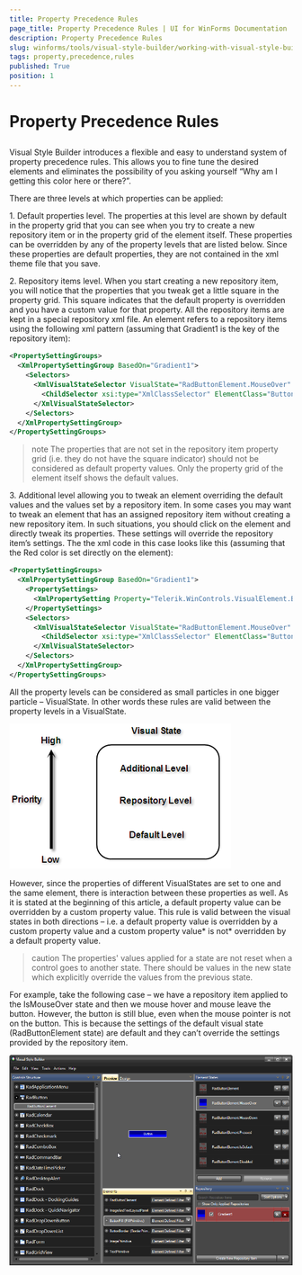 ```yaml
---
title: Property Precedence Rules
page_title: Property Precedence Rules | UI for WinForms Documentation
description: Property Precedence Rules
slug: winforms/tools/visual-style-builder/working-with-visual-style-builder/property-precedence-rules
tags: property,precedence,rules
published: True
position: 1
---
```


# Property Precedence Rules

## 

Visual Style Builder introduces a flexible and easy to understand system of property precedence rules. This allows you to fine tune the desired elements and eliminates the possibility of you asking yourself “Why am I getting this color here or there?”.

There are three levels at which properties can be applied: 

1. Default properties level. The properties at this level are shown by default in the property grid that you can see when you try to create a new repository item or in the property grid of the element itself. These properties can be overridden by any of the property levels that are listed below. Since these properties are default properties, they are not contained in the xml theme file that you save.

2. Repository items level. When you start creating a new repository item, you will notice that the properties that you tweak get a little square in the property grid. This square indicates that the default property is overridden and you have a custom value for that property. All the repository items are kept in a special repository xml file. An element refers to a repository items using the following xml pattern (assuming that Gradient1 is the key of the repository item):

````XML
<PropertySettingGroups>
  <XmlPropertySettingGroup BasedOn="Gradient1">
    <Selectors>
      <XmlVisualStateSelector VisualState="RadButtonElement.MouseOver" AutoUnapply="False">
        <ChildSelector xsi:type="XmlClassSelector" ElementClass="ButtonFill" AutoUnapply="False" xmlns:xsi="http://www.w3.org/2001/XMLSchema-instance" />
      </XmlVisualStateSelector>
    </Selectors>
  </XmlPropertySettingGroup>
</PropertySettingGroups>
````

>note The properties that are not set in the repository item property grid (i.e. they do not have the square indicator) should not be considered as default property values. Only the property grid of the element itself shows the default values.
>

3. Additional level allowing you to tweak an element overriding the default values and the values set by a repository item. In some cases you may want to tweak an element that has an assigned repository item without creating a new repository item. In such situations, you should click on the element and directly tweak its properties. These settings will override the repository item’s settings. The the xml code in this case looks like this (assuming that the Red color is set directly on the element):

````XML
<PropertySettingGroups>
  <XmlPropertySettingGroup BasedOn="Gradient1">
    <PropertySettings>
      <XmlPropertySetting Property="Telerik.WinControls.VisualElement.BackColor" Value="Red" />
    </PropertySettings>
    <Selectors>
      <XmlVisualStateSelector VisualState="RadButtonElement.MouseOver" AutoUnapply="False">
        <ChildSelector xsi:type="XmlClassSelector" ElementClass="ButtonFill" AutoUnapply="False" xmlns:xsi="http://www.w3.org/2001/XMLSchema-instance" />
      </XmlVisualStateSelector>
    </Selectors>
  </XmlPropertySettingGroup>
</PropertySettingGroups>
````

All the property levels can be considered as small particles in one bigger particle – VisualState. In other words these rules are valid between the property levels in a VisualState.

![tools-visual-style-builder-working-with-visual-style-builder-property-precedence-rules 001](images/tools-visual-style-builder-working-with-visual-style-builder-property-precedence-rules001.png)

However, since the properties of different VisualStates are set to one and the same element, there is interaction between these properties as well. As it is stated at the beginning of this article, a default property value can be overridden by a custom property value. This rule is valid between the visual states in both directions – i.e. a default property value is overridden by a custom property value and a custom property value* is not* overridden by a default property value.

>caution The properties' values applied for a state are not reset when a control goes to another state. There should be values in the new state which explicitly override the values from the previous state.
>

For example, take the following case – we have a repository item applied to the IsMouseOver state and then we mouse hover and mouse leave the button. However, the button is still blue, even when the mouse pointer is not on the button. This is because the settings of the default visual state (RadButtonElement state) are default and they can’t override the settings provided by the repository item.

![tools-visual-style-builder-working-with-visual-style-builder-property-precedence-rules 002](images/tools-visual-style-builder-working-with-visual-style-builder-property-precedence-rules002.png)
